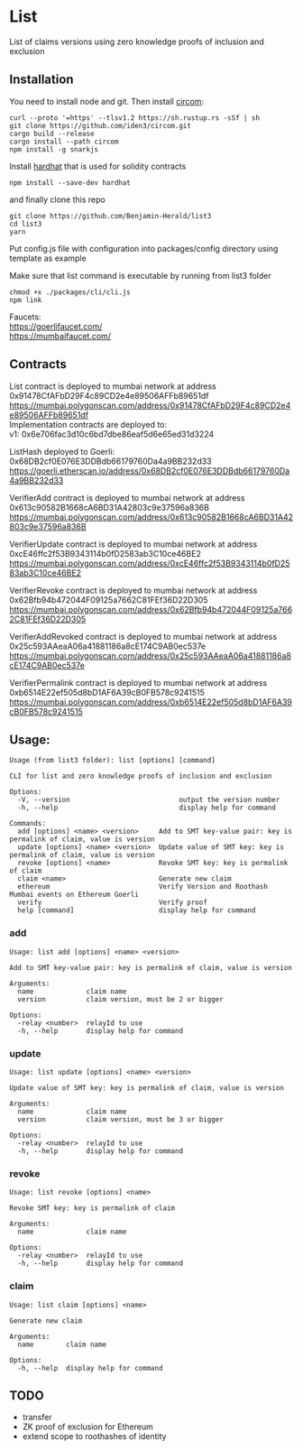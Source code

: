 # List
List of claims versions using zero knowledge proofs of inclusion and exclusion

## Installation

You need to install node and git. Then install [circom](https://docs.circom.io/getting-started/installation/):

	curl --proto '=https' --tlsv1.2 https://sh.rustup.rs -sSf | sh
	git clone https://github.com/iden3/circom.git
	cargo build --release
	cargo install --path circom
	npm install -g snarkjs

Install [hardhat](https://hardhat.org/getting-started/#installation) that is used for solidity contracts
	
	npm install --save-dev hardhat

and finally clone this repo

	git clone https://github.com/Benjamin-Herald/list3
	cd list3
	yarn

Put config.js file with configuration into packages/config directory using template as example

Make sure that list command is executable by running from list3 folder

	chmod +x ./packages/cli/cli.js
	npm link

Faucets:   
https://goerlifaucet.com/  
https://mumbaifaucet.com/


## Contracts

List contract is deployed to mumbai network at address 0x91478CfAFbD29F4c89CD2e4e89506AFFb89651df  
https://mumbai.polygonscan.com/address/0x91478CfAFbD29F4c89CD2e4e89506AFFb89651df  
Implementation contracts are deployed to:  
v1:  0x6e706fac3d10c6bd7dbe86eaf5d6e65ed31d3224

ListHash deployed to Goerli: 0x68DB2cf0E076E3DDBdb66179760Da4a9BB232d33  
https://goerli.etherscan.io/address/0x68DB2cf0E076E3DDBdb66179760Da4a9BB232d33  

VerifierAdd contract is deployed to mumbai network at address 0x613c90582B1668cA6BD31A42803c9e37596a836B  
https://mumbai.polygonscan.com/address/0x613c90582B1668cA6BD31A42803c9e37596a836B  

VerifierUpdate contract is deployed to mumbai network at address 0xcE46ffc2f53B9343114b0fD2583ab3C10ce46BE2  
https://mumbai.polygonscan.com/address/0xcE46ffc2f53B9343114b0fD2583ab3C10ce46BE2  

VerifierRevoke contract is deployed to mumbai network at address 0x62Bfb94b472044F09125a7662C81FEf36D22D305 
https://mumbai.polygonscan.com/address/0x62Bfb94b472044F09125a7662C81FEf36D22D305

VerifierAddRevoked contract is deployed to mumbai network at address 0x25c593AAeaA06a41881186a8cE174C9AB0ec537e 
https://mumbai.polygonscan.com/address/0x25c593AAeaA06a41881186a8cE174C9AB0ec537e

VerifierPermalink contract is deployed to mumbai network at address 0xb6514E22ef505d8bD1AF6A39cB0FB578c9241515  
https://mumbai.polygonscan.com/address/0xb6514E22ef505d8bD1AF6A39cB0FB578c9241515  

## Usage:
	Usage (from list3 folder): list [options] [command]

	CLI for list and zero knowledge proofs of inclusion and exclusion 

	Options:  
	  -V, --version                           output the version number  
	  -h, --help                              display help for command  

	Commands:  
	  add [options] <name> <version>     Add to SMT key-value pair: key is permalink of claim, value is version
	  update [options] <name> <version>  Update value of SMT key: key is permalink of claim, value is version
	  revoke [options] <name>            Revoke SMT key: key is permalink of claim
	  claim <name>                       Generate new claim
	  ethereum                           Verify Version and Roothash Mumbai events on Ethereum Goerli
	  verify                             Verify proof
	  help [command]                     display help for command 


### add
	Usage: list add [options] <name> <version>  

	Add to SMT key-value pair: key is permalink of claim, value is version  

	Arguments:  
	  name             claim name  
	  version          claim version, must be 2 or bigger  

	Options:  
	  -relay <number>  relayId to use  
	  -h, --help       display help for command  
	  
### update
	Usage: list update [options] <name> <version>

	Update value of SMT key: key is permalink of claim, value is version

	Arguments:
	  name             claim name
	  version          claim version, must be 3 or bigger

	Options:
	  -relay <number>  relayId to use
	  -h, --help       display help for command

### revoke	  
	Usage: list revoke [options] <name>

	Revoke SMT key: key is permalink of claim

	Arguments:
	  name             claim name

	Options:
	  -relay <number>  relayId to use
	  -h, --help       display help for command
  
### claim
	Usage: list claim [options] <name>  

	Generate new claim  

	Arguments:  
	  name        claim name  

	Options:  
	  -h, --help  display help for command
  

## TODO
- transfer
- ZK proof of exclusion for Ethereum
- extend scope to roothashes of identity


	